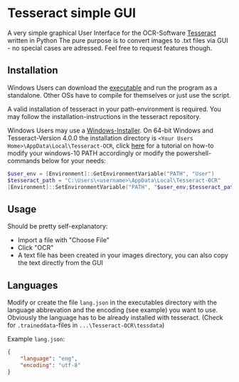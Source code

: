 # Tesseract simple GUI

A very simple graphical User Interface for the OCR-Software [Tesseract](https://github.com/tesseract-ocr/tesseract) written in Python
The pure purpose is to convert images to .txt files via GUI - no special cases are adressed. Feel free to request features though.

## Installation

Windows Users can download the [executable](https://github.com/oryon-dominik/tesseract_simple_gui/blob/master/tss_simple.exe) and run the program as a standalone.
Other OSs have to compile for themselves or just use the script.

A valid installation of tesseract in your path-environment is required.
You may follow the installation-instructions in the tesseract repository.

Windows Users may use a [Windows-Installer](https://github.com/UB-Mannheim/tesseract/wiki).
On 64-bit Windows and Tesseract-Version 4.0.0 the installation directory is `<Your Users Home>\AppData\Local\Tesseract-OCR`,
click [here](https://www.architectryan.com/2018/03/17/add-to-the-path-on-windows-10/) for a tutorial on how-to modify your windows-10 PATH accordingly or modify the powershell-commands below for your needs:

```powershell
$user_env = [Environment]::GetEnvironmentVariable("PATH", "User")
$tesseract_path = "C:\Users\<username>\AppData\Local\Tesseract-OCR"
[Environment]::SetEnvironmentVariable("PATH", "$user_env;$tesseract_path", "User")
```

## Usage

Should be pretty self-explanatory:

- Import a file with "Choose File"
- Click "OCR"
- A text file has been created in your images directory, you can also copy the text directly from the GUI

## Languages

Modify or create the file `lang.json` in the executables directory with the language abbrevation and the encoding (see example) you want to use.
Obviously the language has to be already installed with tesseract. (Check for `.traineddata`-files in `...\Tesseract-OCR\tessdata`)

Example `lang.json`:

```lang.json
{
    "language": "eng",
    "encoding": "utf-8"
}
```
